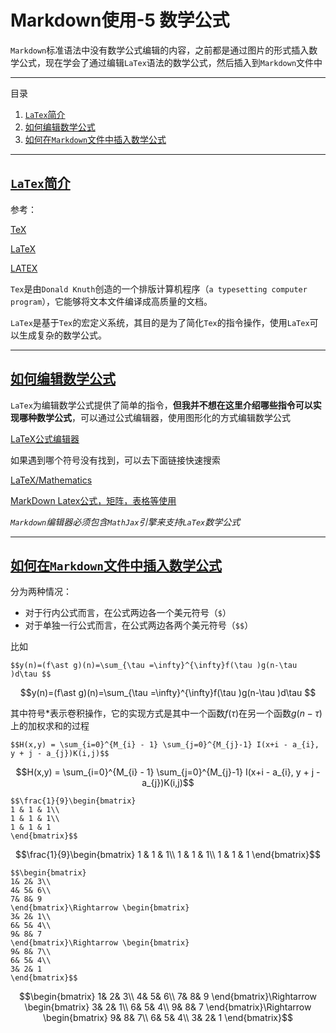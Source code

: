 
# Markdown使用-5 数学公式

`Markdown`标准语法中没有数学公式编辑的内容，之前都是通过图片的形式插入数学公式，现在学会了通过编辑`LaTex`语法的数学公式，然后插入到`Markdown`文件中

---

目录

1. <a id="T1" href="#C1" target="_self">`LaTex`简介</a>
2. <a id="T2" href="#C2" traget="_self">如何编辑数学公式</a>
3. <a id="T3" href="#C3" traget="_self">如何在`Markdown`文件中插入数学公式</a>

---

## <a id="C1" href="#T1" target="_self">`LaTex`简介</a>

参考：

[TeX](http://www.ctex.org/TeX)

[LaTeX](http://www.ctex.org/LaTeX)

[LATEX](https://en.wikibooks.org/wiki/LaTeX)

`Tex`是由`Donald Knuth`创造的一个排版计算机程序（`a typesetting computer program`），它能够将文本文件编译成高质量的文档。

`LaTex`是基于`Tex`的宏定义系统，其目的是为了简化`Tex`的指令操作，使用`LaTex`可以生成复杂的数学公式。

---

## <a id="C2" href="#T2" traget="_self">如何编辑数学公式</a>

`LaTex`为编辑数学公式提供了简单的指令，**但我并不想在这里介绍哪些指令可以实现哪种数学公式**，可以通过公式编辑器，使用图形化的方式编辑数学公式

[LaTeX公式编辑器](http://www.codecogs.com/latex/eqneditor.php)

如果遇到哪个符号没有找到，可以去下面链接快速搜索

[LaTeX/Mathematics](https://en.wikibooks.org/wiki/LaTeX/Mathematics)

[MarkDown Latex公式，矩阵，表格等使用](https://blog.csdn.net/u014228934/article/details/78223442#11-%E5%A6%82%E4%BD%95%E8%BE%93%E5%85%A5%E7%9F%A9%E9%98%B5)

*`Markdown`编辑器必须包含`MathJax`引擎来支持`LaTex`数学公式*

---

## <a id="C3" href="#T3" traget="_self">如何在`Markdown`文件中插入数学公式</a>

分为两种情况：

* 对于行内公式而言，在公式两边各一个美元符号（`$`）
* 对于单独一行公式而言，在公式两边各两个美元符号（`$$`）

比如

    $$y(n)=(f\ast g)(n)=\sum_{\tau =\infty}^{\infty}f(\tau )g(n-\tau )d\tau $$

$$y(n)=(f\ast g)(n)=\sum_{\tau =\infty}^{\infty}f(\tau )g(n-\tau )d\tau $$

其中符号$\ast$表示卷积操作，它的实现方式是其中一个函数$f(\tau )$在另一个函数$g(n-\tau )$上的加权求和的过程


    $$H(x,y) = \sum_{i=0}^{M_{i} - 1} \sum_{j=0}^{M_{j}-1} I(x+i - a_{i}, y + j - a_{j})K(i,j)$$


$$H(x,y) = \sum_{i=0}^{M_{i} - 1} \sum_{j=0}^{M_{j}-1} I(x+i - a_{i}, y + j - a_{j})K(i,j)$$

    $$\frac{1}{9}\begin{bmatrix}
    1 & 1 & 1\\ 
    1 & 1 & 1\\ 
    1 & 1 & 1
    \end{bmatrix}$$

$$\frac{1}{9}\begin{bmatrix}
1 & 1 & 1\\ 
1 & 1 & 1\\ 
1 & 1 & 1
\end{bmatrix}$$

    $$\begin{bmatrix}
    1& 2& 3\\ 
    4& 5& 6\\ 
    7& 8& 9
    \end{bmatrix}\Rightarrow \begin{bmatrix}
    3& 2& 1\\ 
    6& 5& 4\\ 
    9& 8& 7
    \end{bmatrix}\Rightarrow \begin{bmatrix}
    9& 8& 7\\ 
    6& 5& 4\\ 
    3& 2& 1
    \end{bmatrix}$$

$$\begin{bmatrix}
1& 2& 3\\ 
4& 5& 6\\ 
7& 8& 9
\end{bmatrix}\Rightarrow \begin{bmatrix}
3& 2& 1\\ 
6& 5& 4\\ 
9& 8& 7
\end{bmatrix}\Rightarrow \begin{bmatrix}
9& 8& 7\\ 
6& 5& 4\\ 
3& 2& 1
\end{bmatrix}$$
